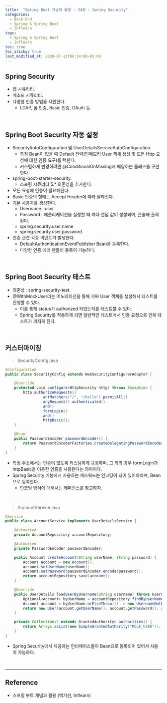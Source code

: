 ```yaml
---
title:  "Spring Boot 개념과 활용 - 24장 : Spring Security"
categories:
  - Back-End
  - Spring & Spring Boot
  - Inflearn
tags:
  - Spring & Spring Boot
  - Inflearn
toc: true
toc_sticky: true
last_modified_at: 2020-07-13T08:14:00-05:00
---
```


## Spring Security

* 웹 시큐리티.
* 메소드 시큐리티.
* 다양한 인증 방법을 지원한다.
  * LDAP, 폼 인증, Basic 인증, OAuth 등.

<br>

## Spring Boot Security 자동 설정

* SecurityAutoConfiguration 및 UserDetailsServiceAutoConfiguration.
  * 특정 Bean이 없을 때 Default 전략(인메모리 User 객체 생성 및 모든 Http 요청에 대한 인증 요구)를 택한다.
  * 커스텀하게 변경하려면 @ConditionalOnMissing에 해당하는 클래스를 구현한다.
* spring-boot-starter-security.
  * 스프링 시큐리티 5.* 의존성을 추가한다.
* 모든 요청에 인증이 필요해진다.
* Basic 인증의 형태는 Accept Header에 따라 달라진다.
* 기본 사용자를 생성한다.
  * Username : user
  * Password : 애플리케이션을 실행할 때 마다 랜덤 값이 생성되며, 콘솔에 출력된다.
  * spring.security.user.name
  * spring.security.user.password
* 인증 관련 각종 이벤트가 발생한다.
  * DefaultAuthenticationEventPublisher Bean을 등록한다.
  * 다양한 인증 에러 핸들러 등록이 가능하다.

<br>

## Spring Boot Security 테스트

* 의존성 : spring-security-test.
* @WithMockUser라는 어노테이션을 통해 가짜 User 객체를 생성해서 테스트를 진행할 수 있다.
  * 이를 통해 status가 authorized 되었는지를 테스트할 수 있다.
  * Spring Security를 적용하게 되면 일반적인 테스트에서 인증 요청으로 인해 테스트가 깨지게 된다.

<br>

## 커스터마이징

> SecurityConfig.java

```java
@Configuration
public class SecurityConfig extends WebSecurityConfigurerAdapter {

    @Override
    protected void configure(HttpSecurity http) throws Exception {
        http.authorizeRequests()
                .antMatchers("/", "/hello").permitAll()
                .anyRequest().authenticated()
                .and()
                .formLogin()
                .and()
                .httpBasic();
    }

    @Bean
    public PasswordEncoder passwordEncoder() {
        return PasswordEncoderFactories.createDelegatingPasswordEncoder();
    }
}
```

* 특정 주소에서는 인증이 없도록 커스텀하게 규정하며, 그 외의 경우 formLogin과 httpBasic을 이용한 인증을 사용한다는 의미이다.
* Spring Security 기능에서 사용하는 패스워드는 인코딩이 되어 있어야하며, Bean으로 등록한다.
  * 인코딩 방식에 대해서는 레퍼런스를 참고하자.

<br>

> AccountService.java

```java
@Service
public class AccountService implements UserDetailsService {

    @Autowired
    private AccountRepository accountRepository;

    @Autowired
    private PasswordEncoder passwordEncoder;

    public Account createAccount(String userName, String password) {
        Account account = new Account();
        account.setUserName(userName);
        account.setPassword(passwordEncoder.encode(password));
        return accountRepository.save(account);
    }

    @Override
    public UserDetails loadUserByUsername(String username) throws UsernameNotFoundException {
        Optional<Account> byUserName = accountRepository.findByUserName(username);
        Account account = byUserName.orElseThrow(() -> new UsernameNotFoundException(username));
        return new User(account.getUserName(), account.getPassword(), authorities());
    }

    private Collection<? extends GrantedAuthority> authorities() {
        return Arrays.asList(new SimpleGrantedAuthority("ROLE_USER"));
    }
}
```

* Spring Security에서 제공하는 인터페이스들이 Bean으로 등록되어 있어서 사용이 가능하다.

<br>


---

## Reference

* 스프링 부트 개념과 활용 (백기선, Inflearn)
